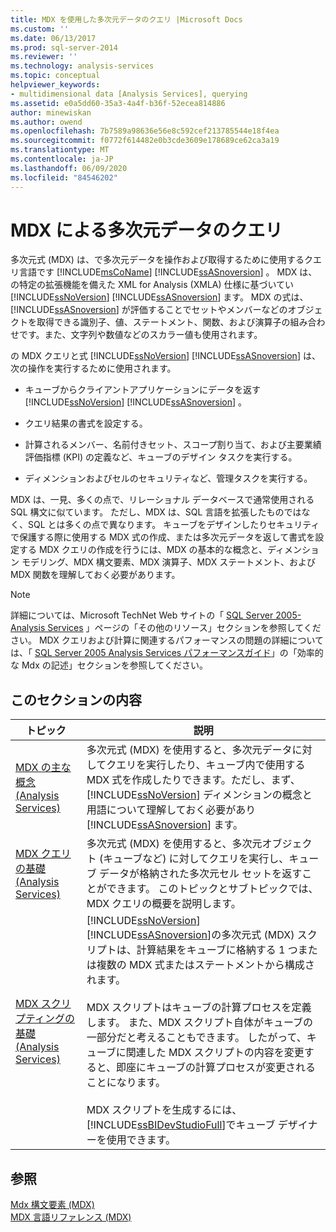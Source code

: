 ```yaml
---
title: MDX を使用した多次元データのクエリ |Microsoft Docs
ms.custom: ''
ms.date: 06/13/2017
ms.prod: sql-server-2014
ms.reviewer: ''
ms.technology: analysis-services
ms.topic: conceptual
helpviewer_keywords:
- multidimensional data [Analysis Services], querying
ms.assetid: e0a5dd60-35a3-4a4f-b36f-52ecea814886
author: minewiskan
ms.author: owend
ms.openlocfilehash: 7b7589a98636e56e8c592cef213785544e18f4ea
ms.sourcegitcommit: f0772f614482e0b3cde3609e178689ce62ca3a19
ms.translationtype: MT
ms.contentlocale: ja-JP
ms.lasthandoff: 06/09/2020
ms.locfileid: "84546202"
---
```

# <a name="querying-multidimensional-data-with-mdx"></a>MDX による多次元データのクエリ
  多次元式 (MDX) は、で多次元データを操作および取得するために使用するクエリ言語です [!INCLUDE[msCoName](../../../includes/msconame-md.md)] [!INCLUDE[ssASnoversion](../../../includes/ssasnoversion-md.md)] 。 MDX は、の特定の拡張機能を備えた XML for Analysis (XMLA) 仕様に基づいてい [!INCLUDE[ssNoVersion](../../../includes/ssnoversion-md.md)] [!INCLUDE[ssASnoversion](../../../includes/ssasnoversion-md.md)] ます。 MDX の式は、 [!INCLUDE[ssASnoversion](../../../includes/ssasnoversion-md.md)] が評価することでセットやメンバーなどのオブジェクトを取得できる識別子、値、ステートメント、関数、および演算子の組み合わせです。また、文字列や数値などのスカラー値も使用されます。  
  
 の MDX クエリと式 [!INCLUDE[ssNoVersion](../../../includes/ssnoversion-md.md)] [!INCLUDE[ssASnoversion](../../../includes/ssasnoversion-md.md)] は、次の操作を実行するために使用されます。  
  
-   キューブからクライアントアプリケーションにデータを返す [!INCLUDE[ssNoVersion](../../../includes/ssnoversion-md.md)] [!INCLUDE[ssASnoversion](../../../includes/ssasnoversion-md.md)] 。  
  
-   クエリ結果の書式を設定する。  
  
-   計算されるメンバー、名前付きセット、スコープ割り当て、および主要業績評価指標 (KPI) の定義など、キューブのデザイン タスクを実行する。  
  
-   ディメンションおよびセルのセキュリティなど、管理タスクを実行する。  
  
 MDX は、一見、多くの点で、リレーショナル データベースで通常使用される SQL 構文に似ています。 ただし、MDX は、SQL 言語を拡張したものではなく、SQL とは多くの点で異なります。 キューブをデザインしたりセキュリティで保護する際に使用する MDX 式の作成、または多次元データを返して書式を設定する MDX クエリの作成を行うには、MDX の基本的な概念と、ディメンション モデリング、MDX 構文要素、MDX 演算子、MDX ステートメント、および MDX 関数を理解しておく必要があります。  
  
> [!NOTE]  
>  詳細については、Microsoft TechNet Web サイトの「 [SQL Server 2005-Analysis Services](https://go.microsoft.com/fwlink/?LinkId=80853) 」ページの「その他のリソース」セクションを参照してください。 MDX クエリおよび計算に関連するパフォーマンスの問題の詳細については、「 [SQL Server 2005 Analysis Services パフォーマンスガイド](https://docsbay.net/Microsoft-SQL-Server-2005-Analysis-Services-Performance-Guide)」の「効率的な Mdx の記述」セクションを参照してください。  
  
## <a name="in-this-section"></a>このセクションの内容  
  
|トピック|説明|  
|-----------|-----------------|  
|[MDX の主な概念 &#40;Analysis Services&#41;](../key-concepts-in-mdx-analysis-services.md)|多次元式 (MDX) を使用すると、多次元データに対してクエリを実行したり、キューブ内で使用する MDX 式を作成したりできます。ただし、まず、 [!INCLUDE[ssNoVersion](../../../includes/ssnoversion-md.md)] ディメンションの概念と用語について理解しておく必要があり [!INCLUDE[ssASnoversion](../../../includes/ssasnoversion-md.md)] ます。|  
|[MDX クエリの基礎 &#40;Analysis Services&#41;](mdx-query-fundamentals-analysis-services.md)|多次元式 (MDX) を使用すると、多次元オブジェクト (キューブなど) に対してクエリを実行し、キューブ データが格納された多次元セル セットを返すことができます。 このトピックとサブトピックでは、MDX クエリの概要を説明します。|  
|[MDX スクリプティングの基礎 &#40;Analysis Services&#41;](mdx-scripting-fundamentals-analysis-services.md)|[!INCLUDE[ssNoVersion](../../../includes/ssnoversion-md.md)] [!INCLUDE[ssASnoversion](../../../includes/ssasnoversion-md.md)]の多次元式 (MDX) スクリプトは、計算結果をキューブに格納する 1 つまたは複数の MDX 式またはステートメントから構成されます。<br /><br /> MDX スクリプトはキューブの計算プロセスを定義します。 また、MDX スクリプト自体がキューブの一部分だと考えることもできます。 したがって、キューブに関連した MDX スクリプトの内容を変更すると、即座にキューブの計算プロセスが変更されることになります。<br /><br /> MDX スクリプトを生成するには、 [!INCLUDE[ssBIDevStudioFull](../../../includes/ssbidevstudiofull-md.md)]でキューブ デザイナーを使用できます。|  
  
## <a name="see-also"></a>参照  
 [Mdx 構文要素 &#40;MDX&#41;](/sql/mdx/mdx-syntax-elements-mdx)   
 [MDX 言語リファレンス &#40;MDX&#41;](/sql/mdx/mdx-language-reference-mdx)  
  
  
